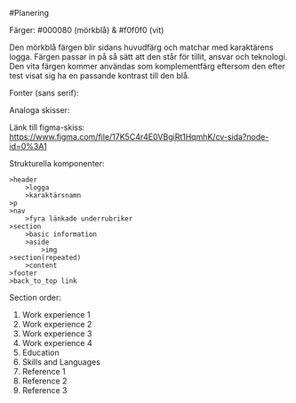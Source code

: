 #Planering

Färger: #000080 (mörkblå) & #f0f0f0 (vit)

Den mörkblå färgen blir sidans huvudfärg och matchar med karaktärens logga. Färgen passar in på så sätt att den står för tillit, ansvar och teknologi. Den vita färgen kommer användas som komplementfärg eftersom den efter test visat sig ha en passande kontrast till den blå.

Fonter (sans serif):

Analoga skisser:    

Länk till figma-skiss: https://www.figma.com/file/17K5C4r4E0VBgiRt1HqmhK/cv-sida?node-id=0%3A1 

Strukturella komponenter:
   
    >header
        >logga
        >karaktärsnamn
    >p
    >nav
        >fyra länkade underrubriker
    >section
        >basic information
        >aside
            >img
    >section(repeated)
        >content
    >footer
    >back_to_top link

Section order:

1. Work experience 1
2. Work experience 2
3. Work experience 3
4. Work experience 4
5. Education
6. Skills and Languages
7. Reference 1
8. Reference 2
9. Reference 3